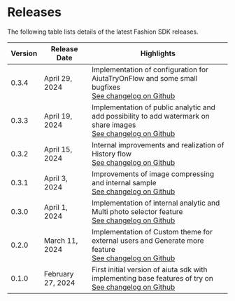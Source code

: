 # Releases

The following table lists details of the latest Fashion SDK releases.

| Version | Release Date      | Highlights                                                                                                                                                                         |
|---------|-------------------|------------------------------------------------------------------------------------------------------------------------------------------------------------------------------------|
| 0.3.4   | April 29, 2024    | Implementation of configuration for AiutaTryOnFlow and some small bugfixes<br/> [See changelog on Github](https://github.com/aiuta-com/android-sdk/releases/tag/0.3.4)             |
| 0.3.3   | April 19, 2024    | Implementation of public analytic and add possibility to add watermark on share images<br/> [See changelog on Github](https://github.com/aiuta-com/android-sdk/releases/tag/0.3.3) |
| 0.3.2   | April 15, 2024    | Internal improvements and realization of History flow<br/> [See changelog on Github](https://github.com/aiuta-com/android-sdk/releases/tag/0.3.2)                                  |
| 0.3.1   | April 3, 2024     | Improvements of image compressing and internal sample<br/> [See changelog on Github](https://github.com/aiuta-com/android-sdk/releases/tag/0.3.1)                                  |
| 0.3.0   | April 1, 2024     | Implementation of internal analytic and Multi photo selector feature<br/> [See changelog on Github](https://github.com/aiuta-com/android-sdk/releases/tag/0.3.0)                   |
| 0.2.0   | March 11, 2024    | Implementation of Custom theme for external users and Generate more feature<br/> [See changelog on Github](https://github.com/aiuta-com/android-sdk/releases/tag/0.2.0)            |
| 0.1.0   | February 27, 2024 | First initial version of aiuta sdk with implementing base features of try on<br/> [See changelog on Github](https://github.com/aiuta-com/android-sdk/releases/tag/0.1.0)           |


